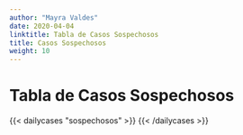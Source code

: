 ```yaml
---
author: "Mayra Valdes"
date: 2020-04-04
linktitle: Tabla de Casos Sospechosos
title: Casos Sospechosos
weight: 10
---
```


# Tabla de Casos Sospechosos

{{< dailycases "sospechosos" >}}
{{< /dailycases >}}